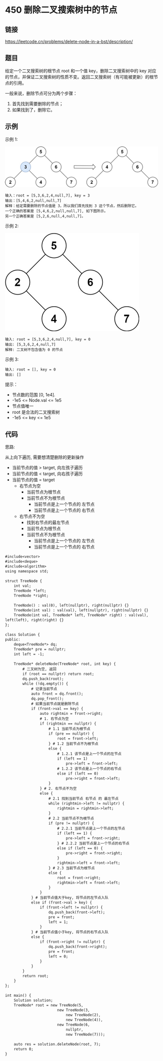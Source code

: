 # 450 删除二叉搜索树中的节点
## 链接
https://leetcode.cn/problems/delete-node-in-a-bst/description/

## 题目 
给定一个二叉搜索树的根节点 root 和一个值 key，删除二叉搜索树中的 key 对应的节点，并保证二叉搜索树的性质不变。返回二叉搜索树（有可能被更新）的根节点的引用。

一般来说，删除节点可分为两个步骤：

1. 首先找到需要删除的节点；
2. 如果找到了，删除它。

## 示例
示例 1:

![](img/32example1.jpg)
```
输入：root = [5,3,6,2,4,null,7], key = 3
输出：[5,4,6,2,null,null,7]
解释：给定需要删除的节点值是 3，所以我们首先找到 3 这个节点，然后删除它。
一个正确的答案是 [5,4,6,2,null,null,7], 如下图所示。
另一个正确答案是 [5,2,6,null,4,null,7]。
```
示例 2:

![](img/32example2.jpg)
```
输入: root = [5,3,6,2,4,null,7], key = 0
输出: [5,3,6,2,4,null,7]
解释: 二叉树不包含值为 0 的节点
```
示例 3:
```
输入: root = [], key = 0
输出: []
```

提示：

- 节点数的范围 [0, 1e4].
- -1e5 <= Node.val <= 1e5
- 节点值唯一
- root 是合法的二叉搜索树
- -1e5 <= key <= 1e5

## 代码
思路:

从上向下遍历, 需要想清楚删除的更新操作

- 当前节点的值 > target, 向左孩子遍历
- 当前节点的值 < target, 向右孩子遍历
- 当前节点的值 = target
    - 右节点为空
        - 当前节点为根节点
        - 当前节点不为根节点
            - 当前节点是上一个节点的 左节点
            - 当前节点是上一个节点的 右节点
    - 右节点不为空
        - 找到右节点的最左节点
        - 当前节点为根节点
        - 当前节点不为根节点
            - 当前节点是上一个节点的 左节点
            - 当前节点是上一个节点的 右节点

```
#include<vector>
#include<deque>
#include<algorithm>
using namespace std;

struct TreeNode {
    int val;
    TreeNode *left;
    TreeNode *right;
    
    TreeNode() : val(0), left(nullptr), right(nullptr) {}
    TreeNode(int val) : val(val), left(nullptr), right(nullptr) {}
    TreeNode(int val, TreeNode* left, TreeNode* right) : val(val), left(left), right(right) {}
};
    
class Solution {
public:
    deque<TreeNode*> dq;
    TreeNode* pre = nullptr;
    int left = -1;
    
    TreeNode* deleteNode(TreeNode* root, int key) {
        # 二叉树为空, 返回
        if (root == nullptr) return root;
        dq.push_back(root);
        while (!dq.empty()) {
            # 记录当前节点
            auto front = dq.front();
            dq.pop_front();
            # 如果当前节点就是删除节点
            if (front->val == key) {
                auto rightmin = front->right;
                # 1. 右节点为空
                if (rightmin == nullptr) {
                    # 1.1 当前节点为根节点
                    if (pre == nullptr) {
                        root = front->left;
                    } # 1.2 当前节点不为根节点
                    else {
                        # 1.2.1 该节点是上一个节点的左节点
                        if (left == 1)
                            pre->left = front->left;
                        # 1.2.2 该节点是上一个节点的右节点
                        else if (left == 0)
                            pre->right = front->left;
                    }
                } # 2. 右节点不为空
                else {
                    # 2.1 找到当前节点 右节点 的 最左节点
                    while (rightmin->left != nullptr) {
                        rightmin = rightmin->left;
                    }
                    # 2.2 当前节点不为根节点
                    if (pre != nullptr) {
                        # 2.2.1 当前节点是上一个节点的左节点
                        if (left == 1) {
                            pre->left = front->right;
                        } # 2.2.2 当前节点是上一个节点的右节点
                        else if (left == 0) {
                            pre->right = front->right;
                        }
                        rightmin->left = front->left;
                    } # 2.3 当前节点为根节点
                    else {
                        root = front->right;
                        rightmin->left = front->left;
                    }
                }
            } # 当前节点值大于key, 将节点的左节点入队
            else if (front->val > key) {
                if (front->left != nullptr) {
                    dq.push_back(front->left);
                    pre = front;
                    left = 1;
                }
            } # 当前节点值小于key, 将节点的右节点入队
            else {
                if (front->right != nullptr) {
                    dq.push_back(front->right);
                    pre = front;
                    left = 0;
                }
            }
        }
        return root;
    }
};

int main() {
    Solution solution;
    TreeNode* root = new TreeNode(5,
                        new TreeNode(3,
                            new TreeNode(2),
                            new TreeNode(4)),
                        new TreeNode(6,
                            nullptr,
                            new TreeNode(7)));
                            
    auto res = solution.deleteNode(root, 7);
    return 0;
}
```